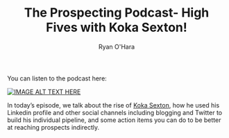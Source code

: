 ﻿---
title: The Prospecting Podcast- High Fives with Koka Sexton!
description: Last week, we talked with the legend himself Koka Sexton on The Propsecting Podcast.
coverImage: /img/beach.jpg
publishDate: Nov 10, 2016


author: Ryan O'Hara
authorProfile:  Ryan O'Hara has been an early employee at several startups helping them with marketing and prospecting tactics, including Dyn who was acquired by Oracle for $600+ million in 2016. He's had prospecting campaigns featured in Fortune, Mashable, and TheNextWeb. Ryan specializes in branding, business development, prospecting, and coaching people on how to make good digital first impressions. He also mentors two accelerators, The Iron Yard and The Alpha Loft, and hosts The Prospecting Podcast.
authorImage: /img/Ryan-OHara-Headshot.png
---

You can listen to the podcast here:

[![IMAGE ALT TEXT HERE](/img/whyThese3-1.png)](https://w.soundcloud.com/player/?visual=true&amp;url=https%3A%2F%2Fapi.soundcloud.com%2Ftracks%2F292386060&amp;show_artwork=true&amp;maxwidth=1080&amp;maxheight=1000
)

In today’s episode, we talk about the rise of [Koka Sexton](https://www.linkedin.com/in/kokasexton), how he used his Linkedin profile and other social channels including blogging and Twitter to build his individual pipeline, and some action items you can do to be better at reaching prospects indirectly.